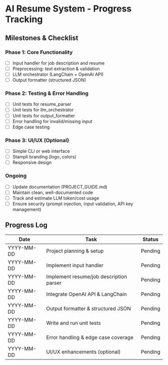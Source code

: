 # AI Resume System - Progress Tracking

## Milestones & Checklist

### Phase 1: Core Functionality

- [ ] Input handler for job description and resume
- [ ] Preprocessing: text extraction & validation
- [ ] LLM orchestrator (LangChain + OpenAI API)
- [ ] Output formatter (structured JSON)

### Phase 2: Testing & Error Handling

- [ ] Unit tests for resume_parser
- [ ] Unit tests for llm_orchestrator
- [ ] Unit tests for output_formatter
- [ ] Error handling for invalid/missing input
- [ ] Edge case testing

### Phase 3: UI/UX (Optional)

- [ ] Simple CLI or web interface
- [ ] Stampli branding (logo, colors)
- [ ] Responsive design

### Ongoing

- [ ] Update documentation (PROJECT_GUIDE.md)
- [ ] Maintain clean, well-documented code
- [ ] Track and estimate LLM token/cost usage
- [ ] Ensure security (prompt injection, input validation, API key management)

## Progress Log

| Date       | Task                                    | Status  |
| ---------- | --------------------------------------- | ------- |
| YYYY-MM-DD | Project planning & setup                | Pending |
| YYYY-MM-DD | Implement input handler                 | Pending |
| YYYY-MM-DD | Implement resume/job description parser | Pending |
| YYYY-MM-DD | Integrate OpenAI API & LangChain        | Pending |
| YYYY-MM-DD | Output formatter & structured JSON      | Pending |
| YYYY-MM-DD | Write and run unit tests                | Pending |
| YYYY-MM-DD | Error handling & edge case coverage     | Pending |
| YYYY-MM-DD | UI/UX enhancements (optional)           | Pending |
